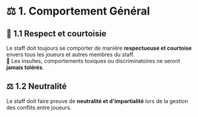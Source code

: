 # ⚖️ 1. Comportement Général

## 🤝 1.1 Respect et courtoisie
Le staff doit toujours se comporter de manière **respectueuse et courtoise** envers tous les joueurs et autres membres du staff.  
🚫 Les insultes, comportements toxiques ou discriminatoires ne seront **jamais tolérés**.

## ⚖️ 1.2 Neutralité
Le staff doit faire preuve de **neutralité et d'impartialité** lors de la gestion des conflits entre joueurs.

